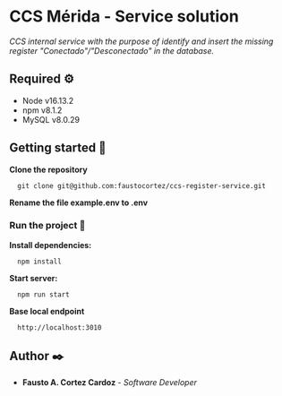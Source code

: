 # CCS Mérida - Service solution
_CCS internal service with the purpose of identify and insert the missing register "Conectado"/"Desconectado" in the database._

## Required ⚙️

* Node v16.13.2
* npm v8.1.2
* MySQL v8.0.29

## Getting started 🔧

__Clone the repository__
```
  git clone git@github.com:faustocortez/ccs-register-service.git
```

__Rename the file example.env to .env__

### Run the project 🚀

__Install dependencies:__
```
  npm install
```

__Start server:__
```
  npm run start
```

__Base local endpoint__
```
  http://localhost:3010
```

## Author ✒️

* **Fausto A. Cortez Cardoz** - *Software Developer*